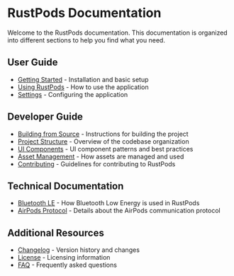 # RustPods Documentation

Welcome to the RustPods documentation. This documentation is organized into different sections to help you find what you need.

## User Guide

- [Getting Started](user-guide/getting-started.md) - Installation and basic setup
- [Using RustPods](user-guide/usage.md) - How to use the application
- [Settings](user-guide/settings.md) - Configuring the application

## Developer Guide

- [Building from Source](development/building.md) - Instructions for building the project
- [Project Structure](development/project-structure.md) - Overview of the codebase organization
- [UI Components](development/ui-components.md) - UI component patterns and best practices
- [Asset Management](development/assets.md) - How assets are managed and used
- [Contributing](../CONTRIBUTING.md) - Guidelines for contributing to RustPods

## Technical Documentation

- [Bluetooth LE](development/bluetooth.md) - How Bluetooth Low Energy is used in RustPods
- [AirPods Protocol](development/airpods-protocol.md) - Details about the AirPods communication protocol

## Additional Resources

- [Changelog](changelog.md) - Version history and changes
- [License](license.md) - Licensing information
- [FAQ](faq.md) - Frequently asked questions 